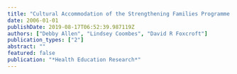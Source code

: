 ```yaml
---
title: "Cultural Accommodation of the Strengthening Families Programme 10--14: UK Phase I Study"
date: 2006-01-01
publishDate: 2019-08-17T06:52:39.987119Z
authors: ["Debby Allen", "Lindsey Coombes", "David R Foxcroft"]
publication_types: ["2"]
abstract: ""
featured: false
publication: "*Health Education Research*"
---
```


